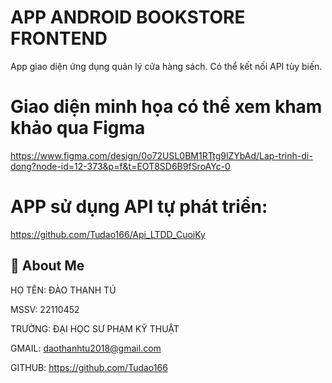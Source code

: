 # APP ANDROID BOOKSTORE FRONTEND
App giao diện ứng dụng quản lý cửa hàng sách. Có thể kết nối API tùy biến.

# Giao diện minh họa có thể xem kham khảo qua Figma

https://www.figma.com/design/0o72USL0BM1RTtg9lZYbAd/Lap-trinh-di-dong?node-id=12-373&p=f&t=EOT8SD6B9fSroAYc-0


# APP sử dụng API tự phát triển:
https://github.com/Tudao166/Api_LTDD_CuoiKy
## 🚀 About Me
HỌ  TÊN: ĐÀO THANH TÚ

MSSV: 22110452

TRƯỜNG: ĐẠI HỌC SƯ PHẠM KỸ THUẬT

GMAIL: daothanhtu2018@gmail.com

GITHUB: https://github.com/Tudao166
